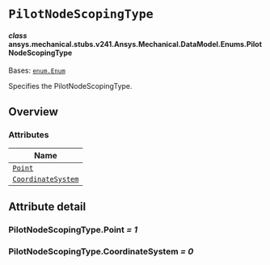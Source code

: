 # `PilotNodeScopingType`



#### *class* ansys.mechanical.stubs.v241.Ansys.Mechanical.DataModel.Enums.PilotNodeScopingType

Bases: [`enum.Enum`](https://docs.python.org/3/library/enum.html#enum.Enum)

Specifies the PilotNodeScopingType.

<!-- !! processed by numpydoc !! -->

<a id="overview"></a>

## Overview

### Attributes

| Name |
| ------------------------------------------------------------------------------------------------------------------------------------------ |
| [`Point`](../../../../../v242/Ansys/Mechanical/DataModel/Enums/PilotNodeScopingType.md#PilotNodeScopingType.Point) |
| [`CoordinateSystem`](../../../../../v242/Ansys/Mechanical/DataModel/Enums/PilotNodeScopingType.md#PilotNodeScopingType.CoordinateSystem) |

<a id="attribute-detail"></a>

## Attribute detail

<a id="PilotNodeScopingType.Point"></a>

### PilotNodeScopingType.Point *= 1*

<a id="PilotNodeScopingType.CoordinateSystem"></a>

### PilotNodeScopingType.CoordinateSystem *= 0*


